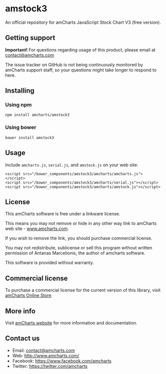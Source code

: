 # amstock3

An official repository for amCharts JavaScript Stock Chart V3 (free version).

## Getting support

**Important!** For questions regarding usage of this product, please email at 
contact@amcharts.com

The issue tracker on GitHub is not being continuously monitored by amCharts 
support staff, so your questions might take longer to respond to here.

## Installing

### Using npm

```
npm install amcharts/amstock3
```

### Using bower

```
bower install amstock3
```

## Usage

Include `amcharts.js`, `serial.js`, and `amstock.js` on your web site:

```
<script src="/bower_components/amstock3/amcharts/amcharts.js"></script>
<script src="/bower_components/amstock3/amcharts/serial.js"></script>
<script src="/bower_components/amstock3/amcharts/amstock.js"></script>
```

## License

This amCharts software is free under a linkware license.

This means you may not remove or hide in any other way link to amCharts
web site - www.amcharts.com.

If you wish to remove the link, you should purchase commercial license.

You may not redistribute, sublicense or sell this program without written
permission of Antanas Marcelionis, the author of amcharts software.

This software is provided without warranty.

## Commercial license

To purchase a commercial license for the current version of this library, visit
[amCharts Online Store](http://www.amcharts.com/online-store/)

## More info

Visit [amCharts website](http://www.amcharts.com/) for more information and 
documentation.

## Contact us

* Email: contact@amcharts.com
* Web: http://www.amcharts.com/
* Facebook: https://www.facebook.com/amcharts
* Twitter: https://twitter.com/amcharts
